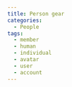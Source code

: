```yaml
---
title: Person gear
categories:
  - People
tags:
  - member
  - human
  - individual
  - avatar
  - user
  - account
---
```

